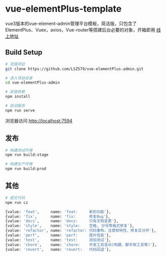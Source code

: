 # vue-elementPlus-template
vue3版本的vue-element-admin管理平台模板，简洁版，只包含了ElementPlus、Vuex，axios，Vue-router等搭建后台必要的对象，开箱即用
[线上地址](https://lsz579.github.io/vue-elementPlus-admin/)


## Build Setup

```bash
# 克隆项目
git clone https://github.com/LSZ579/vue-elementPlus-admin.git

# 进入项目目录
cd vue-elementPlus-admin

# 安装依赖
npm install

# 启动服务
npm run serve
```

浏览器访问 [http://localhost:7594](http://localhost:7594)

## 发布

```bash
# 构建测试环境
npm run build:stage

# 构建生产环境
npm run build:prod
```

## 其他


```bash
# 提交代码
npm run cz

{value: 'feat',     name: 'feat:     新的功能'},
{value: 'fix',      name: 'fix:      修复Bug'},
{value: 'docs',     name: 'docs:     只有文档变更'},
{value: 'style',    name: 'style:    空格, 分号等格式修复'},
{value: 'refactor', name: 'refactor: 代码重构，注意和特性、修复区分开'},
{value: 'perf',     name: 'perf:     提升性能'},
{value: 'test',     name: 'test:     添加测试'},
{value: 'chore',    name: 'chore:    开发工具变动(构建、脚手架工具等)'},
{value: 'revert',   name: 'revert:   代码回退'},
```
